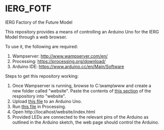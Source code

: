 # IERG_FOTF
IERG Factory of the Future Model

This repository provides a means of controlling an Arduino Uno for the IERG Model through a web browser.

To use it, the following are required:

1. Wampserver: http://www.wampserver.com/en/
2. Processing: https://processing.org/download/
3. Arduino IDE: https://www.arduino.cc/en/Main/Software

Steps to get this repository working:

1. Once Wampserver is running, browse to C:\wamp\www and create a new folder called "website". Paste the contents of [this section](Website_Files) of the respository into "website".
2. Upload [this file](FactoryoftheFuture_Arduino/FactoryoftheFuture_Arduino.ino) to an Arduino Uno.
3. Run [this file](FactoryofTheFuture_Processing/FactoryofTheFuture_Processing.pde) in Processing.
4. Open http://localhost/website/index.html
5. Provided LEDs are connected to the relevant pins of the Arduino as outlined in the Arduino sketch, the web page should control the Arduino.
